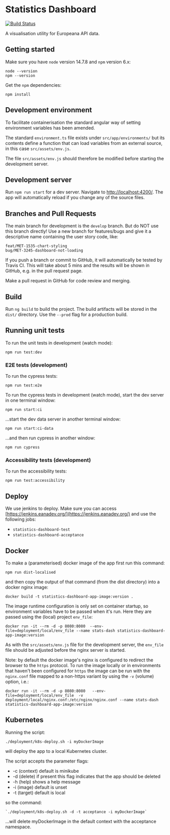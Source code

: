 # Statistics Dashboard

[![Build Status](https://travis-ci.org/europeana/statistics-dashboard.svg?branch=develop)](https://travis-ci.org/europeana/statistics-dashboard)

A visualisation utility for Europeana API data.

## Getting started

Make sure you have `node` version 14.7.8 and `npm` version 6.x:

    node --version
    npm --version

Get the `npm` dependencies:

    npm install

## Development environment

To facilitate containerisation the standard angular way of setting environment variables has been amended.

The standard `environment.ts` file exists under `src/app/environments/` but its contents define a function that can load variables from an external source, in this case `src/assets/env.js`.

The file `src/assets/env.js` should therefore be modified before starting the development server.

## Development server

Run `npm run start` for a dev server. Navigate to [http://localhost:4200/](http://localhost:4200/). The app will automatically reload if you change any of the source files.

## Branches and Pull Requests

The main branch for development is the `develop` branch. But do NOT use this branch directly! Use a new branch for features/bugs and give it a descriptive name containing the user story code, like:

    feat/MET-1535-chart-styling
    bug/MET-3245-dashboard-not-loading

If you push a branch or commit to GitHub, it will automatically be tested by Travis CI. This will take about 5 mins and the results will be shown in GitHub, e.g. in the pull request page.

Make a pull request in GitHub for code review and merging.

## Build

Run `ng build` to build the project. The build artifacts will be stored in the `dist/` directory. Use the `--prod` flag for a production build.

## Running unit tests

To run the unit tests in development (watch mode):

    npm run test:dev


### E2E tests (development)

To run the cypress tests:

    npm run test:e2e


To run the cypress tests in development (watch mode), start the dev server in one terminal window:

    npm run start:ci

...start the dev data server in another terminal window:

    npm run start:ci-data

...and then run cypress in another window:

    npm run cypress

### Accessibility tests (development)

To run the accessibility tests:

    npm run test:accessibility

## Deploy

We use jenkins to deploy. Make sure you can access [https://jenkins.eanadev.org/](https://jenkins.eanadev.org/) and use the following jobs:

- `statistics-dashboard-test`
- `statistics-dashboard-acceptance`

## Docker

To make a (parameterised) docker image of the app first run this command:

`npm run dist-localised`

and then copy the output of that command (from the dist directory) into a docker nginx image:

`docker build -t statistics-dashboard-app-image:version .`

The image runtime configuration is only set on container startup, so environment variables have to be passed when it's run.  Here they are passed using the (local) project `env_file`:

`docker run -it --rm -d -p 8080:8080  --env-file=deployment/local/env_file --name stats-dash statistics-dashboard-app-image:version`

As with the `src/assets/env.js` file for the development server, the `env_file` file should be adjusted before the nginx server is started.

Note: by default the docker image's nginx is configured to redirect the browser to the `https` protocol.  To run the image locally or in environments that haven't been configured for `https` the image can be run with the `nginx.conf` file mapped to a non-https variant by using the `-v` (volume) option, i.e.:

`docker run -it --rm -d -p 8080:8080   --env-file=deployment/local/env_file  -v deployment/local/nginx.conf:/etc/nginx/nginx.conf --name stats-dash statistics-dashboard-app-image:version`

## Kubernetes

Running the script:

`./deployment/k8s-deploy.sh -i myDockerImage`

will deploy the app to a local Kubernetes cluster.

The script accepts the parameter flags:
- -c (context) default is minikube
- -d (delete) if present this flag indicates that the app should be deleted
- -h (help) shows a help message
- -i (image) default is unset
- -t (target) default is local

so the command:

    `./deployment/k8s-deploy.sh -d -t acceptance -i myDockerImage`

...will delete myDockerImage in the default context with the acceptance namespace.
